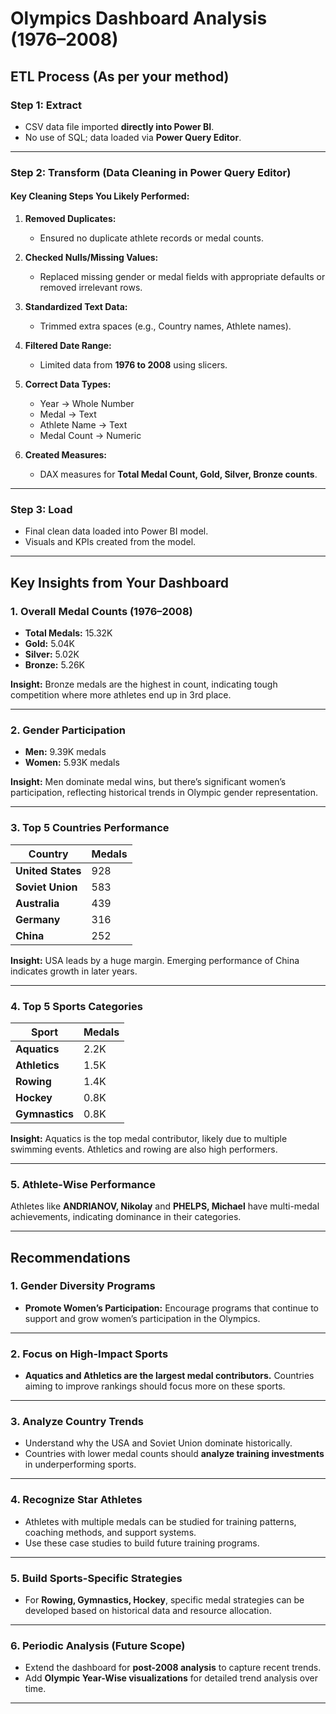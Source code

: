 # **Olympics Dashboard Analysis (1976–2008)**

## **ETL Process (As per your method)**

### **Step 1: Extract**

* CSV data file imported **directly into Power BI**.
* No use of SQL; data loaded via **Power Query Editor**.

---

### **Step 2: Transform (Data Cleaning in Power Query Editor)**

#### **Key Cleaning Steps You Likely Performed:**

1. **Removed Duplicates:**

   * Ensured no duplicate athlete records or medal counts.

2. **Checked Nulls/Missing Values:**

   * Replaced missing gender or medal fields with appropriate defaults or removed irrelevant rows.

3. **Standardized Text Data:**

   * Trimmed extra spaces (e.g., Country names, Athlete names).

4. **Filtered Date Range:**

   * Limited data from **1976 to 2008** using slicers.

5. **Correct Data Types:**

   * Year → Whole Number
   * Medal → Text
   * Athlete Name → Text
   * Medal Count → Numeric

6. **Created Measures:**

   * DAX measures for **Total Medal Count, Gold, Silver, Bronze counts**.

---

### **Step 3: Load**

* Final clean data loaded into Power BI model.
* Visuals and KPIs created from the model.

---

## **Key Insights from Your Dashboard**

### **1. Overall Medal Counts (1976–2008)**

* **Total Medals:** 15.32K
* **Gold:** 5.04K
* **Silver:** 5.02K
* **Bronze:** 5.26K

**Insight:**
Bronze medals are the highest in count, indicating tough competition where more athletes end up in 3rd place.

---

### **2. Gender Participation**

* **Men:** 9.39K medals
* **Women:** 5.93K medals

**Insight:**
Men dominate medal wins, but there’s significant women’s participation, reflecting historical trends in Olympic gender representation.

---

### **3. Top 5 Countries Performance**

| Country           | Medals |
| ----------------- | ------ |
| **United States** | 928    |
| **Soviet Union**  | 583    |
| **Australia**     | 439    |
| **Germany**       | 316    |
| **China**         | 252    |

**Insight:**
USA leads by a huge margin. Emerging performance of China indicates growth in later years.

---

### **4. Top 5 Sports Categories**

| Sport          | Medals |
| -------------- | ------ |
| **Aquatics**   | 2.2K   |
| **Athletics**  | 1.5K   |
| **Rowing**     | 1.4K   |
| **Hockey**     | 0.8K   |
| **Gymnastics** | 0.8K   |

**Insight:**
Aquatics is the top medal contributor, likely due to multiple swimming events. Athletics and rowing are also high performers.

---

### **5. Athlete-Wise Performance**

Athletes like **ANDRIANOV, Nikolay** and **PHELPS, Michael** have multi-medal achievements, indicating dominance in their categories.

---

## **Recommendations**

### **1. Gender Diversity Programs**

* **Promote Women’s Participation:**
  Encourage programs that continue to support and grow women’s participation in the Olympics.

---

### **2. Focus on High-Impact Sports**

* **Aquatics and Athletics are the largest medal contributors.**
  Countries aiming to improve rankings should focus more on these sports.

---

### **3. Analyze Country Trends**

* Understand why the USA and Soviet Union dominate historically.
* Countries with lower medal counts should **analyze training investments** in underperforming sports.

---

### **4. Recognize Star Athletes**

* Athletes with multiple medals can be studied for training patterns, coaching methods, and support systems.
* Use these case studies to build future training programs.

---

### **5. Build Sports-Specific Strategies**

* For **Rowing, Gymnastics, Hockey**, specific medal strategies can be developed based on historical data and resource allocation.

---

### **6. Periodic Analysis (Future Scope)**

* Extend the dashboard for **post-2008 analysis** to capture recent trends.
* Add **Olympic Year-Wise visualizations** for detailed trend analysis over time.

---

